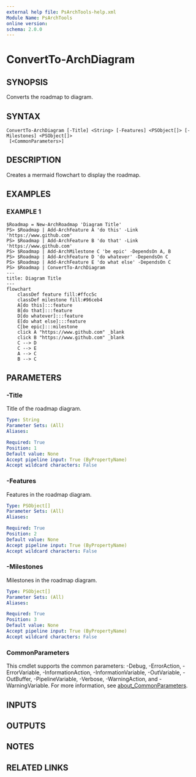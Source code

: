 ```yaml
---
external help file: PsArchTools-help.xml
Module Name: PsArchTools
online version:
schema: 2.0.0
---
```


# ConvertTo-ArchDiagram

## SYNOPSIS
Converts the roadmap to diagram.

## SYNTAX

```
ConvertTo-ArchDiagram [-Title] <String> [-Features] <PSObject[]> [-Milestones] <PSObject[]>
 [<CommonParameters>]
```

## DESCRIPTION
Creates a mermaid flowchart to display the roadmap.

## EXAMPLES

### EXAMPLE 1
```
$Roadmap = New-ArchRoadmap 'Diagram Title'
PS> $Roadmap | Add-ArchFeature A 'do this' -Link 'https://www.github.com'
PS> $Roadmap | Add-ArchFeature B 'do that' -Link 'https://www.github.com'
PS> $Roadmap | Add-ArchMilestone C 'be epic' -DependsOn A, B
PS> $Roadmap | Add-ArchFeature D 'do whatever' -DependsOn C
PS> $Roadmap | Add-ArchFeature E 'do what else' -DependsOn C
PS> $Roadmap | ConvertTo-ArchDiagram
---
title: Diagram Title
---
flowchart
    classDef feature fill:#ffcc5c
    classDef milestone fill:#96ceb4
    A[do this]:::feature
    B[do that]:::feature
    D[do whatever]:::feature
    E[do what else]:::feature
    C[be epic]:::milestone
    click A "https://www.github.com" _blank
    click B "https://www.github.com" _blank
    C --> D
    C --> E
    A --> C
    B --> C
```

## PARAMETERS

### -Title
Title of the roadmap diagram.

```yaml
Type: String
Parameter Sets: (All)
Aliases:

Required: True
Position: 1
Default value: None
Accept pipeline input: True (ByPropertyName)
Accept wildcard characters: False
```

### -Features
Features in the roadmap diagram.

```yaml
Type: PSObject[]
Parameter Sets: (All)
Aliases:

Required: True
Position: 2
Default value: None
Accept pipeline input: True (ByPropertyName)
Accept wildcard characters: False
```

### -Milestones
Milestones in the roadmap diagram.

```yaml
Type: PSObject[]
Parameter Sets: (All)
Aliases:

Required: True
Position: 3
Default value: None
Accept pipeline input: True (ByPropertyName)
Accept wildcard characters: False
```

### CommonParameters
This cmdlet supports the common parameters: -Debug, -ErrorAction, -ErrorVariable, -InformationAction, -InformationVariable, -OutVariable, -OutBuffer, -PipelineVariable, -Verbose, -WarningAction, and -WarningVariable. For more information, see [about_CommonParameters](http://go.microsoft.com/fwlink/?LinkID=113216).

## INPUTS

## OUTPUTS

## NOTES

## RELATED LINKS
